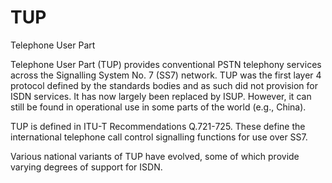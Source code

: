 # TUP


Telephone User Part

Telephone User Part (TUP) provides conventional PSTN telephony services
across the Signalling System No. 7 (SS7) network. TUP was the first
layer 4 protocol defined by the standards bodies and as such did not
provision for ISDN services. It has now largely been replaced by ISUP.
However, it can still be found in operational use in some parts of the
world (e.g., China).

TUP is defined in ITU-T Recommendations Q.721-725. These define the
international telephone call control signalling functions for use over
SS7.

Various national variants of TUP have evolved, some of which provide
varying degrees of support for ISDN.

